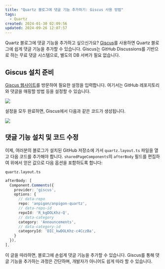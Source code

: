 ```yaml
---
title: "Quartz 블로그에 댓글 기능 추가하기: Giscus 사용 방법"
tags:
  - Quartz
created: 2024-01-30 02:09:56
updated: 2024-09-26 12:07:57
---
```


Quartz 블로그에 댓글 기능을 추가하고 싶으신가요? [Giscus](https://giscus.app/ko)를 사용하면 Quartz 블로그에 쉽게 댓글 기능을 추가할 수 있습니다. Giscus는 GitHub Discussions를 기반으로 하는 무료 댓글 시스템으로, 별도의 DB 서버가 필요 없습니다.

## Giscus 설치 준비

[Giscus 웹사이트](https://giscus.app/ko)를 방문하여 필요한 설정을 입력합니다. 여기서는 GitHub 레포지토리와 댓글을 매핑할 방법 등을 설정할 수 있습니다.

![](https://i.imgur.com/MCWkIAB.png)

설정을 모두 완료하면, Giscus에서 다음과 같은 코드가 생성됩니다.

![](https://i.imgur.com/inJLEke.png)

## 댓글 기능 설치 및 코드 수정

이제, 여러분의 블로그가 설치된 GitHub 저장소에 가서 `quartz.layout.ts` 파일을 열고 다음 코드를 추가해야 합니다.  `sharedPageComponents`의 `afterBody` 필드를 편집하여 위에서 얻은 값으로 다음 옵션을 포함하도록 합니다:

`quartz.layout.ts`
```ts
afterBody: [
  Component.Comments({
    provider: 'giscus',
    options: {
      // data-repo
      repo: 'anpigon/anpigon-quartz',
      // data-repo-id
      repoId: 'R_kgDOLKhz-Q',
      // data-category
      category: 'Announcements',
      // data-category-id
      categoryId: 'DIC_kwDOLKhz-c4CczBa',
    }
  }),
],
```

이 글을 따라하면, 블로그에 손쉽게 댓글 기능을 추가할 수 있습니다. Giscus를 통해 댓글 기능을 추가하는 과정은 간단하며, 개발자가 아니어도 쉽게 따라 할 수 있습니다.
